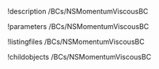 !description /BCs/NSMomentumViscousBC

!parameters /BCs/NSMomentumViscousBC

!listingfiles /BCs/NSMomentumViscousBC

!childobjects /BCs/NSMomentumViscousBC

